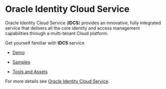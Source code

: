 # Oracle Identity Cloud Service

Oracle Identity Cloud Service (**IDCS**) provides an innovative, fully integrated service that delivers all the core identity and access management capabilities through a multi-tenant Cloud platform.

Get yourself familiar with **IDCS** service

* <a href="/demo" target="_blank">Demo</a>

* <a href="/Samples" target="_blank">Samples</a>

* <a href="/ToolsAndAssets" target="_blank">Tools and Assets</a>


For more details see [Oracle Identity Cloud Service](https://cloud.oracle.com/en_US/identity).
